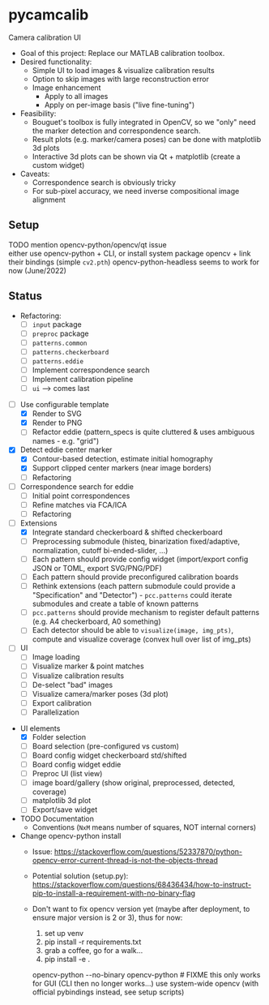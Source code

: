 # pycamcalib
Camera calibration UI

* Goal of this project: Replace our MATLAB calibration toolbox.
* Desired functionality:
  * Simple UI to load images & visualize calibration results
  * Option to skip images with large reconstruction error
  * Image enhancement
    * Apply to all images
    * Apply on per-image basis ("live fine-tuning")
* Feasibility:
  * Bouguet's toolbox is fully integrated in OpenCV, so we "only" need the marker detection and correspondence search.
  * Result plots (e.g. marker/camera poses) can be done with matplotlib 3d plots
  * Interactive 3d plots can be shown via Qt + matplotlib (create a custom widget)
* Caveats:
  * Correspondence search is obviously tricky
  * For sub-pixel accuracy, we need inverse compositional image alignment

## Setup
TODO mention opencv-python/opencv/qt issue  
either use opencv-python + CLI, or install system package opencv + link their bindings (simple `cv2.pth`)
opencv-python-headless seems to work for now (June/2022)



## Status
* Refactoring:
  * [ ] `input` package
  * [ ] `preproc` package
  * [ ] `patterns.common`
  * [ ] `patterns.checkerboard`
  * [ ] `patterns.eddie`
  * [ ] Implement correspondence search
  * [ ] Implement calibration pipeline
  * [ ] `ui` --> comes last
* [ ] Use configurable template
  * [x] Render to SVG
  * [x] Render to PNG
  * [ ] Refactor eddie (pattern_specs is quite cluttered & uses ambiguous names - e.g. "grid")
* [x] Detect eddie center marker
  * [x] Contour-based detection, estimate initial homography
  * [x] Support clipped center markers (near image borders)
  * [ ] Refactoring
* [ ] Correspondence search for eddie
  * [ ] Initial point correspondences
  * [ ] Refine matches via FCA/ICA
  * [ ] Refactoring
* [ ] Extensions
  * [x] Integrate standard checkerboard & shifted checkerboard
  * [ ] Preprocessing submodule (histeq, binarization fixed/adaptive, normalization, cutoff bi-ended-slider, ...)
  * [ ] Each pattern should provide config widget (import/export config JSON or TOML, export SVG/PNG/PDF)
  * [ ] Each pattern should provide preconfigured calibration boards
  * [ ] Rethink extensions (each pattern submodule could provide a "Specification" and "Detector") - `pcc.patterns` could iterate submodules and create a table of known patterns
  * [ ] `pcc.patterns` should provide mechanism to register default patterns (e.g. A4 checkerboard, A0 something)
  * [ ] Each detector should be able to `visualize(image, img_pts)`, compute and visualize coverage (convex hull over list of img_pts)
* [ ] UI
  * [ ] Image loading
  * [ ] Visualize marker & point matches 
  * [ ] Visualize calibration results
  * [ ] De-select "bad" images
  * [ ] Visualize camera/marker poses (3d plot)
  * [ ] Export calibration
  * [ ] Parallelization
* UI elements
  * [x] Folder selection
  * [ ] Board selection (pre-configured vs custom)
  * [ ] Board config widget checkerboard std/shifted
  * [ ] Board config widget eddie
  * [ ] Preproc UI (list view)
  * [ ] image board/gallery (show original, preprocessed, detected, coverage)
  * [ ] matplotlib 3d plot
  * [ ] Export/save widget
* TODO Documentation
  * Conventions (`NxM` means number of squares, NOT internal corners)
* Change opencv-python install
  * Issue: https://stackoverflow.com/questions/52337870/python-opencv-error-current-thread-is-not-the-objects-thread
  * Potential solution (setup.py): https://stackoverflow.com/questions/68436434/how-to-instruct-pip-to-install-a-requirement-with-no-binary-flag
  * Don't want to fix opencv version yet (maybe after deployment, to ensure major version is 2 or 3), thus for now: 
    1) set up venv
    2) pip install -r requirements.txt
    3) grab a coffee, go for a walk...
    4) pip install -e .
    
    opencv-python --no-binary opencv-python # FIXME this only works for GUI (CLI then no longer works...)
    use system-wide opencv (with official pybindings instead, see setup scripts)
  
